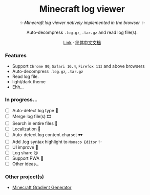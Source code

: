 <div align="center">

# Minecraft log viewer

_✨ Minecraft log viewer natively implemented in the browser ✨_

Auto-decompress `.log.gz`, `.tar.gz` and read log file(s).

</div>

<p align="center">
  <a href="https://mcl.tuanzi.ink/">Link</a>
  ·
  <a href="./README_zh_cn.md">简体中文文档</a>
</p>

### Features
- Support `Chrome 80`, `Safari 16.4`, `Firefox 113` and above browsers
- Auto-decompress `.log.gz`, `.tar.gz`
- Read log file.
- light/dark theme
- Ehh...

### In progress...
- [ ] Auto-detect log type 👀
- [ ] Merge log file(s) 🎞️
- [ ] Search in entire files 🔎
- [ ] Localization 📃
- [ ] Auto-detect log content charset 🕶️
- [ ] Add .log syntax highlight to `Monaco Editor` ✨
- [ ] UI improve 🤔
- [ ] Log share 😏
- [ ] Support PWA 🎈
- [ ] Other ideas...

### Other project(s)

- [Minecraft Gradient Generator](https://mcg.tuanzi.ink/)

